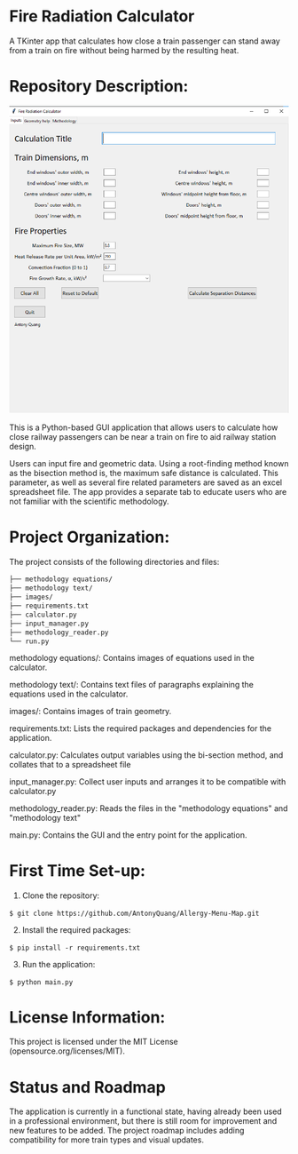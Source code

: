 # Fire Radiation Calculator

A TKinter app that calculates how close a train passenger can stand away from a train on fire without being harmed by the resulting heat.

# Repository Description:

![Fire Radiation Calculator](images/calculator.png)

This is a Python-based GUI application that allows users to calculate how close railway passengers can be near a train on fire to aid railway station design.

Users can input fire and geometric data. Using a root-finding method known as the bisection method is, the maximum safe distance is calculated. This parameter, as well as several fire related parameters are saved as an excel spreadsheet file. The app provides a separate tab to educate users who are not familiar with the scientific methodology.

# Project Organization:

The project consists of the following directories and files:

```
├── methodology equations/
├── methodology text/
├── images/
├── requirements.txt
├── calculator.py
├── input_manager.py
├── methodology_reader.py
└── run.py
```


methodology equations/: Contains images of equations used in the calculator.

methodology text/: Contains text files of paragraphs explaining the equations used in the calculator.

images/: Contains images of train geometry.

requirements.txt: Lists the required packages and dependencies for the application.

calculator.py: Calculates output variables using the bi-section method, and collates that to a spreadsheet file

input_manager.py: Collect user inputs and arranges it to be compatible with calculator.py

methodology_reader.py: Reads the files in the "methodology equations" and "methodology text" 

main.py: Contains the GUI and the entry point for the application.

# First Time Set-up:

1. Clone the repository:

```$ git clone https://github.com/AntonyQuang/Allergy-Menu-Map.git```


2. Install the required packages:

```$ pip install -r requirements.txt```

3. Run the application:

``` $ python main.py ```

# License Information:

This project is licensed under the MIT License (opensource.org/licenses/MIT).

# Status and Roadmap

The application is currently in a functional state, having already been used in a professional environment, but there is still room for improvement and new features to be added.
The project roadmap includes adding compatibility for more train types and visual updates.
